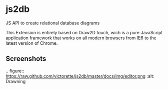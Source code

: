 js2db
=====
JS API to create relational database diagrams

This Extension is entirely based on Draw2D touch, wich is a pure JavaScript application framework that works on all modern browsers from IE6 to the latest version of Chrome.

Screenshots
-----------

.. figure:: https://raw.github.com/victorette/js2db/master/docs/img/editor.png
   :alt: Drawning
